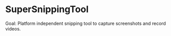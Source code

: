 # SuperSnippingTool
Goal: Platform independent snipping tool to capture screenshots and record videos.
